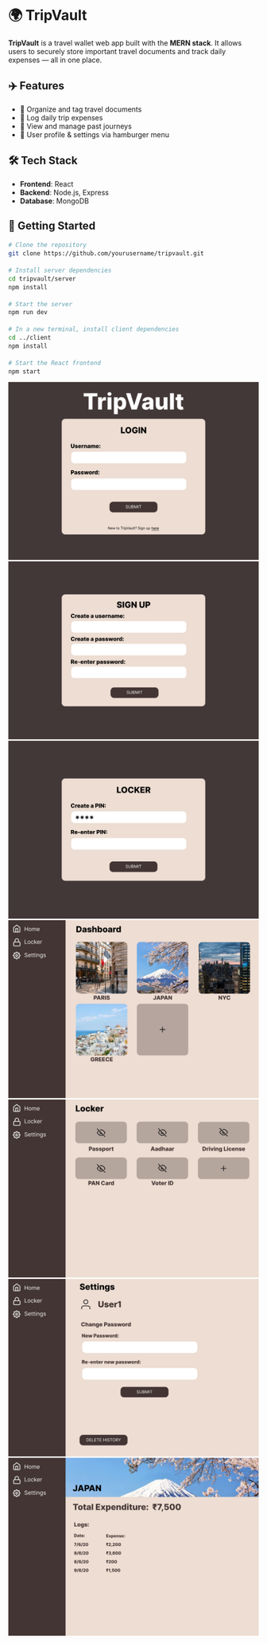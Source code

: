 # 🌍 TripVault

**TripVault** is a travel wallet web app built with the **MERN stack**. It allows users to securely store important travel documents and track daily expenses — all in one place.

## ✈️ Features
- 📁 Organize and tag travel documents
- 💸 Log daily trip expenses
- 🧳 View and manage past journeys
- 👤 User profile & settings via hamburger menu

## 🛠️ Tech Stack
- **Frontend**: React
- **Backend**: Node.js, Express
- **Database**: MongoDB

## 🚀 Getting Started

```bash
# Clone the repository
git clone https://github.com/yourusername/tripvault.git

# Install server dependencies
cd tripvault/server
npm install

# Start the server
npm run dev

# In a new terminal, install client dependencies
cd ../client
npm install

# Start the React frontend
npm start
```


![Diagram](images/1_login.png)
![Diagram](images/2_signup.png)
![Diagram](images/3_lockerpin.png)
![Diagram](images/4_dashboard.png)
![Diagram](images/5_locker.png)
![Diagram](images/6_settings.png)
![Diagram](images/7_logs.png)
